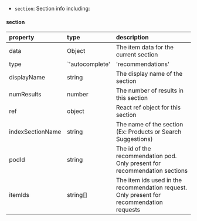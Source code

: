 - `section`: Section info including: 
#### section

  | property                      | type                                    | description                                                   |
  | :-----------------------------| :---------------------------------------| :-------------------------------------------------------------|
  | data                          | Object                                  | The item data for the current section                         |
  | type                       | `'autocomplete'|'recommendations'|custom'` | The type of autocomplete results in this section 
  | displayName                  | string   | The display name of the section 
  | numResults                     | number                                  | The number of results in this section 
  | ref                     | object                                  | React ref object for this section 
  | indexSectionName | string                               | The name of the section (Ex: Products or Search Suggestions) 
  | podId                | string                                | The id of the recommendation pod. Only present for recommendation sections 
  | itemIds                 | string[]                           | The item ids used in the recommendation request. Only present for recommendation requests 
